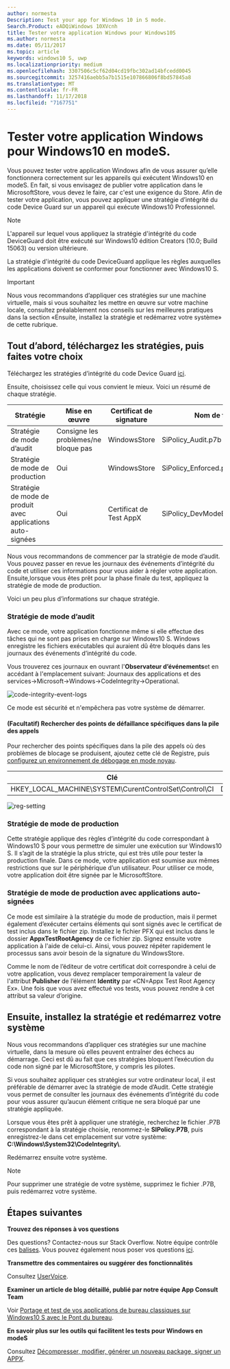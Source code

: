 ```yaml
---
author: normesta
Description: Test your app for Windows 10 in S mode.
Search.Product: eADQiWindows 10XVcnh
title: Tester votre application Windows pour Windows10S
ms.author: normesta
ms.date: 05/11/2017
ms.topic: article
keywords: windows10 S, uwp
ms.localizationpriority: medium
ms.openlocfilehash: 3307506c5cf62d04cd19fbc302ad14bfcedd0045
ms.sourcegitcommit: 3257416aebb5a7b1515e107866806f8bd57845a8
ms.translationtype: MT
ms.contentlocale: fr-FR
ms.lasthandoff: 11/17/2018
ms.locfileid: "7167751"
---
```

# <a name="test-your-windows-app-for-windows-10-in-s-mode"></a>Tester votre application Windows pour Windows10 en modeS.

Vous pouvez tester votre application Windows afin de vous assurer qu’elle fonctionnera correctement sur les appareils qui exécutent Windows10 en modeS. En fait, si vous envisagez de publier votre application dans le MicrosoftStore, vous devez le faire, car c'est une exigence du Store. Afin de tester votre application, vous pouvez appliquer une stratégie d’intégrité du code Device Guard sur un appareil qui exécute Windows10 Professionnel.

> [!NOTE]
> L'appareil sur lequel vous appliquez la stratégie d'intégrité du code DeviceGuard doit être exécuté sur Windows10 édition Creators (10.0; Build 15063) ou version ultérieure.

La stratégie d'intégrité du code DeviceGuard applique les règles auxquelles les applications doivent se conformer pour fonctionner avec Windows10 S.

> [!IMPORTANT]
>Nous vous recommandons d’appliquer ces stratégies sur une machine virtuelle, mais si vous souhaitez les mettre en œuvre sur votre machine locale, consultez préalablement nos conseils sur les meilleures pratiques dans la section «Ensuite, installez la stratégie et redémarrez votre système» de cette rubrique.

<a id="choose-policy" />

## <a name="first-download-the-policies-and-then-choose-one"></a>Tout d’abord, téléchargez les stratégies, puis faites votre choix

Téléchargez les stratégies d’intégrité du code Device Guard [ici](https://go.microsoft.com/fwlink/?linkid=849018).

Ensuite, choisissez celle qui vous convient le mieux. Voici un résumé de chaque stratégie.

|Stratégie |Mise en œuvre |Certificat de signature |Nom de fichier |
|--|--|--|--|
|Stratégie de mode d’audit |Consigne les problèmes/ne bloque pas |WindowsStore |SiPolicy_Audit.p7b |
|Stratégie de mode de production |Oui |WindowsStore |SiPolicy_Enforced.p7b |
|Stratégie de mode de produit avec applications auto-signées |Oui |Certificat de Test AppX  |SiPolicy_DevModeEx_Enforced.p7b |

Nous vous recommandons de commencer par la stratégie de mode d’audit. Vous pouvez passer en revue les journaux des événements d’intégrité du code et utiliser ces informations pour vous aider à régler votre application. Ensuite,lorsque vous êtes prêt pour la phase finale du test, appliquez la stratégie de mode de production.

Voici un peu plus d’informations sur chaque stratégie.

### <a name="audit-mode-policy"></a>Stratégie de mode d’audit
Avec ce mode, votre application fonctionne même si elle effectue des tâches qui ne sont pas prises en charge sur Windows10 S. Windows enregistre les fichiers exécutables qui auraient dû être bloqués dans les journaux des événements d’intégrité du code.

Vous trouverez ces journaux en ouvrant l'**Observateur d’événements**et en accédant à l'emplacement suivant: Journaux des applications et des services->Microsoft->Windows->CodeIntegrity->Operational.

![code-integrity-event-logs](images/desktop-to-uwp/code-integrity-logs.png)

Ce mode est sécurité et n'empêchera pas votre système de démarrer.

#### <a name="optional-find-specific-failure-points-in-the-call-stack"></a>(Facultatif) Rechercher des points de défaillance spécifiques dans la pile des appels
Pour rechercher des points spécifiques dans la pile des appels où des problèmes de blocage se produisent, ajoutez cette clé de Registre, puis [configurez un environnement de débogage en mode noyau](https://docs.microsoft.com/windows-hardware/drivers/debugger/getting-started-with-windbg--kernel-mode-#span-idsetupakernel-modedebuggingspanspan-idsetupakernel-modedebuggingspanspan-idsetupakernel-modedebuggingspanset-up-a-kernel-mode-debugging).

|Clé|Nom|Type|Valeur|
|--|---|--|--|
|HKEY_LOCAL_MACHINE\SYSTEM\CurentControlSet\Control\CI| DebugFlags |REG_DWORD | 1 |


![reg-setting](images/desktop-to-uwp/ci-debug-setting.png)

### <a name="production-mode-policy"></a>Stratégie de mode de production
Cette stratégie applique des règles d’intégrité du code correspondant à Windows10 S pour vous permettre de simuler une exécution sur Windows10 S. Il s’agit de la stratégie la plus stricte, qui est très utile pour tester la production finale. Dans ce mode, votre application est soumise aux mêmes restrictions que sur le périphérique d’un utilisateur. Pour utiliser ce mode, votre application doit être signée par le MicrosoftStore.

### <a name="production-mode-policy-with-self-signed-apps"></a>Stratégie de mode de production avec applications auto-signées
Ce mode est similaire à la stratégie du mode de production, mais il permet également d’exécuter certains éléments qui sont signés avec le certificat de test inclus dans le fichier zip. Installez le fichier PFX qui est inclus dans le dossier **AppxTestRootAgency** de ce fichier zip. Signez ensuite votre application à l'aide de celui-ci. Ainsi, vous pouvez répéter rapidement le processus sans avoir besoin de la signature du WindowsStore.

Comme le nom de l’éditeur de votre certificat doit correspondre à celui de votre application, vous devez remplacer temporairement la valeur de l'attribut **Publisher** de l’élément **Identity** par «CN=Appx Test Root Agency Ex». Une fois que vous avez effectué vos tests, vous pouvez rendre à cet attribut sa valeur d’origine.

## <a name="next-install-the-policy-and-restart-your-system"></a>Ensuite, installez la stratégie et redémarrez votre système

Nous vous recommandons d’appliquer ces stratégies sur une machine virtuelle, dans la mesure où elles peuvent entraîner des échecs au démarrage. Ceci est dû au fait que ces stratégies bloquent l’exécution du code non signé par le MicrosoftStore, y compris les pilotes.

Si vous souhaitez appliquer ces stratégies sur votre ordinateur local, il est préférable de démarrer avec la stratégie de mode d’Audit. Cette stratégie vous permet de consulter les journaux des événements d’intégrité du code pour vous assurer qu’aucun élément critique ne sera bloqué par une stratégie appliquée.

Lorsque vous êtes prêt à appliquer une stratégie, recherchez le fichier .P7B correspondant à la stratégie choisie, renommez-le **SIPolicy.P7B**, puis enregistrez-le dans cet emplacement sur votre système: **C:\Windows\System32\CodeIntegrity\\**.

Redémarrez ensuite votre système.

>[!NOTE]
>Pour supprimer une stratégie de votre système, supprimez le fichier .P7B, puis redémarrez votre système.

## <a name="next-steps"></a>Étapes suivantes

**Trouvez des réponses à vos questions**

Des questions? Contactez-nous sur Stack Overflow. Notre équipe contrôle ces [balises](http://stackoverflow.com/questions/tagged/project-centennial+or+desktop-bridge). Vous pouvez également nous poser vos questions [ici](https://social.msdn.microsoft.com/Forums/en-US/home?filter=alltypes&sort=relevancedesc&searchTerm=%5BDesktop%20Converter%5D).

**Transmettre des commentaires ou suggérer des fonctionnalités**

Consultez [UserVoice](https://wpdev.uservoice.com/forums/110705-universal-windows-platform/category/161895-desktop-bridge-centennial).

**Examiner un article de blog détaillé, publié par notre équipe App Consult Team**

Voir [Portage et test de vos applications de bureau classiques sur Windows10 S avec le Pont du bureau](https://blogs.msdn.microsoft.com/appconsult/2017/06/15/porting-and-testing-your-classic-desktop-applications-on-windows-10-s-with-the-desktop-bridge/).

**En savoir plus sur les outils qui facilitent les tests pour Windows en modeS**

Consultez [Décompresser, modifier, générer un nouveau package, signer un APPX](https://blogs.msdn.microsoft.com/appconsult/2017/08/07/unpack-modify-repack-sign-appx/).
